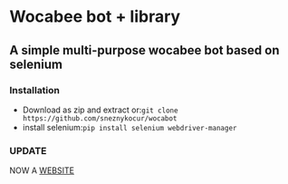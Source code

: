 # Wocabee bot + library

## A simple multi-purpose wocabee bot based on selenium

### Installation

- Download as zip and extract or:`git clone https://github.com/sneznykocur/wocabot`
- install selenium:`pip install selenium webdriver-manager`
### UPDATE
NOW A [WEBSITE](https://wocabee.sneznykocur.sk)
